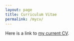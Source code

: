 ```yaml
---
layout: page
title: Curriculum Vitae
permalink: /mycv/
---
```


Here is a link to [my current CV](PDFs/BrendenThomsonCV.pdf).
